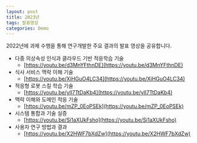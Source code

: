```yaml
---
layout: post
title: 2023년
tags: 발표영상
categories: Demo
---
```


2022년에 과제 수행을 통해 연구개발한 주요 결과의 발표 영상을 공유합니다.

- 다중 의상속성 인식과 클라우드 기반 적응학습 기술
    - [https://youtu.be/d3MnYFthnDE](https://youtu.be/d3MnYFthnDE)
- 식사 서비스 맥락 이해 기술
    - [https://youtu.be/XiHGuO4LC34](https://youtu.be/XiHGuO4LC34)
- 적응형 로봇 스킬 학습 기술
    - [https://youtu.be/ylI7TtDaKb4](https://youtu.be/ylI7TtDaKb4)
- 맥락 이해와 도메인 적응 기술
    - [https://youtu.be/mZP_0EoPSEk](https://youtu.be/mZP_0EoPSEk)
- 시스템 통합과 기술 실증
    - [https://youtu.be/Si1aXUkFsho](https://youtu.be/Si1aXUkFsho)
- 사용자 연구 방법과 결과
    - [https://youtu.be/X2HWF7bXdZw](https://youtu.be/X2HWF7bXdZw)

